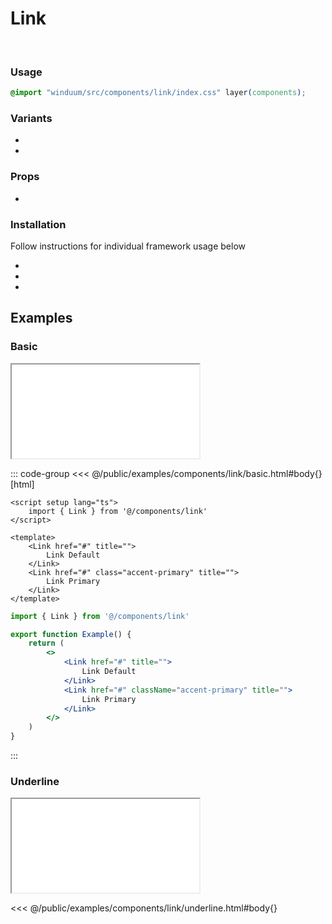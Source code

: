 # Link
<br>
<ViewSourceGh href="https://github.com/winduum/winduum/blob/main/src/components/link" />

### Usage

```css
@import "winduum/src/components/link/index.css" layer(components);
```

### Variants
* <LinkGh name="default" path="components/link" />
* <LinkGh name="interactive" path="components/link" />

### Props
* <LinkGh name="default" path="components/link/props" />

### Installation
Follow instructions for individual framework usage below

* <LinkGh name="winduum" url="https://github.com/winduum/winduum/blob/main/src/components/link" />
* <LinkGh name="winduum-vue" url="https://github.com/winduum/winduum-vue/blob/main/src/components/link" />
* <LinkGh name="winduum-react" url="https://github.com/winduum/winduum-react/blob/main/src/components/link" />

## Examples

### Basic

<iframe onload="this.style.visibility = 'visible';" src="/examples/components/link/basic.html"></iframe>

::: code-group
<<< @/public/examples/components/link/basic.html#body{} [html]
```vue
<script setup lang="ts">
    import { Link } from '@/components/link'
</script>

<template>
    <Link href="#" title="">
        Link Default
    </Link>
    <Link href="#" class="accent-primary" title="">
        Link Primary
    </Link>
</template>
```
```jsx
import { Link } from '@/components/link'

export function Example() {
    return (
        <>
            <Link href="#" title="">
                Link Default
            </Link>
            <Link href="#" className="accent-primary" title="">
                Link Primary
            </Link>
        </>
    )
}
```
:::

### Underline

<iframe onload="this.style.visibility = 'visible';" src="/examples/components/link/underline.html"></iframe>

<<< @/public/examples/components/link/underline.html#body{}
